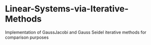 # Linear-Systems-via-Iterative-Methods
Implementation of GaussJacobi and Gauss Seidel iterative methods for comparison purposes
